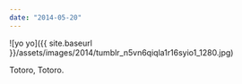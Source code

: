 ```yaml
---
date: "2014-05-20"
---
```


![yo yo]({{ site.baseurl }}/assets/images/2014/tumblr_n5vn6qiqla1r16syio1_1280.jpg)

Totoro, Totoro.
